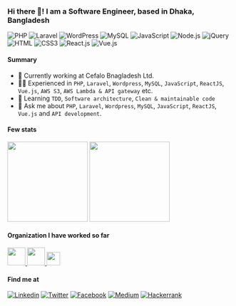 ### Hi there 👋! I am a Software Engineer, based in Dhaka, Bangladesh

  ![PHP](https://img.shields.io/badge/PHP-777BB4?style=flat-square&logo=php&logoColor=white)
  ![Laravel](https://img.shields.io/badge/Laravel-FF2D20?style=flat-square&logo=laravel&logoColor=white)
  ![WordPress](https://img.shields.io/badge/Wordpress-21759B?style=flat-square&logo=wordpress&logoColor=white)
  ![MySQL](https://img.shields.io/badge/MySQL-005C84?style=flat-square&logo=mysql&logoColor=white)
  ![JavaScript](https://img.shields.io/badge/JavaScript-F7DF1E?style=flat-square&logo=javascript&logoColor=black)
  ![Node.js](https://img.shields.io/badge/Node.js-43853D?style=flat-square&logo=node.js&logoColor=white)
  ![jQuery](https://img.shields.io/badge/jQuery-0769AD?style=flat-square&logo=jquery&logoColor=white)
  ![HTML](https://img.shields.io/badge/HTML5-E34F26?style=flat-square&logo=html5&logoColor=white)
  ![CSS3](https://img.shields.io/badge/CSS3-1572B6?style=flat-square&logo=css3&logoColor=white)
  ![React.js](https://img.shields.io/badge/React.js-0081CB?style=flat-square&logo=react&logoColor=61DAFB)
  ![Vue.js](https://img.shields.io/badge/Vue.js-35495E?style=flat-square&logo=vue.js&logoColor=4FC08D)

<!--
**manashcse11/manashcse11** is a ✨ _special_ ✨ repository because its `README.md` (this file) appears on your GitHub profile.

Here are some ideas to get you started:

- 🔭 I’m currently working on ...
- 🌱 I’m currently learning ...
- 👯 I’m looking to collaborate on ...
- 🤔 I’m looking for help with ...
- 💬 Ask me about ...
- 📫 How to reach me: ...
- 😄 Pronouns: ...
- ⚡ Fun fact: ...
-->
#### Summary
- :office: Currently working at Cefalo Bnagladesh Ltd.
- :man_technologist: Experienced in `PHP`, `Laravel`, `Wordpress`, `MySQL`, `JavaScript`, `ReactJS`, `Vue.js`, `AWS S3`, `AWS Lambda & API gateway` etc.
- 🌱 Learning `TDD`, `Software architecture`, `Clean & maintainable code`
- 💬 Ask me about `PHP`, `Laravel`, `Wordpress`, `MySQL`, `JavaScript`, `ReactJS`, `Vue.js` and `API development`.

#### Few stats
<p float="left">
  <img height="180em" src="https://github-readme-stats.vercel.app/api?username=manashcse11&show_icons=true&&count_private=true&include_all_commits=true" /> 
  <img height="180em" src="https://github-readme-stats.vercel.app/api/top-langs/?username=manashcse11&show_icons=true&layout=compact&langs_count=8"/>
  <!--<img height="180em" src="https://github-readme-streak-stats.herokuapp.com/?user=manashcse11&show_icons=true&&count_private=true&include_all_commits=true"/>
  <img height="180em" src="https://leetcard.jacoblin.cool/manashcse11?theme=light&font=Karma&ext=contest"/>-->
</p>

#### Organization I have worked so far
<p>
  <a href="https://www.cefalo.com/">
    <img src="https://cdn-images-1.medium.com/max/632/1*eEvUFb20k16ileJnweCpaA@2x.jpeg" height=40>
  </a> 
  <a href="https://www.itconquest.com/">
    <img src="https://www.itconquest.com/wp-content/uploads/2022/03/it-conquest-logo.png" height=40>
  </a>
  <a href="https://www.arena.com.bd/">
    <img src="https://www.arena.com.bd/wp-content/uploads/2019/03/logo.png" height=30> 
  </a>
</p>

#### Find me at
[![Linkedin](https://img.shields.io/badge/LinkedIn-0077B5?style=flat-square&logo=linkedin&logoColor=white)](https://www.linkedin.com/in/manashcse11/) 
[![Twitter](https://img.shields.io/badge/Twitter-1DA1F2?style=flat-square&logo=twitter&logoColor=white)](https://twitter.com/manashcse)
[![Facebook](https://img.shields.io/badge/Facebook-1877F2?style=flat-square&logo=facebook&logoColor=white)](https://www.facebook.com/manash.pstu)
[![Medium](https://img.shields.io/badge/Medium-12100E?style=flat-square&logo=medium&logoColor=white)](https://manashcse.medium.com/)
[![Hackerrank](https://img.shields.io/badge/-Hackerrank-2EC866?style=flat-square&logo=HackerRank&logoColor=white)](https://www.hackerrank.com/manashcse11)
